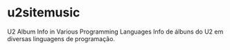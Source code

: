 # u2sitemusic
U2 Album Info in Various Programming Languages 
Info de álbuns do U2 em diversas linguagens de programação. 
